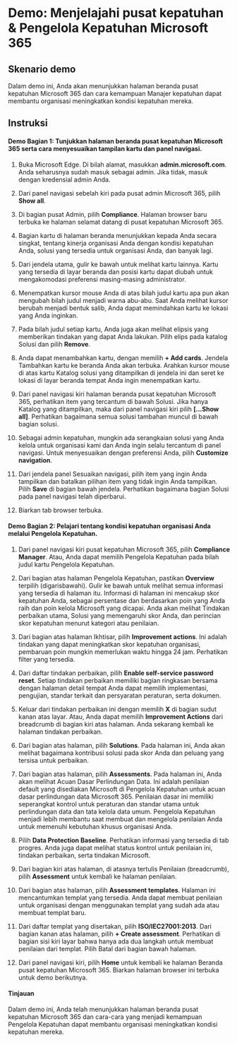 ﻿---
Demo:
    title: 'Menjelajahi pusat kepatuhan & Pengelola Kepatuhan Microsoft 365'
    module: 'Modul 4 Pelajaran 1: Menjelaskan kemampuan solusi kepatuhan Microsoft: Menjelaskan kemampuan manajemen kepatuhan di Microsoft'
---


# Demo: Menjelajahi pusat kepatuhan & Pengelola Kepatuhan Microsoft 365

## Skenario demo
Dalam demo ini, Anda akan menunjukkan halaman beranda pusat kepatuhan Microsoft 365 dan cara kemampuan Manajer kepatuhan dapat membantu organisasi meningkatkan kondisi kepatuhan mereka.

## Instruksi

#### Demo Bagian 1: Tunjukkan halaman beranda pusat kepatuhan Microsoft 365 serta cara menyesuaikan tampilan kartu dan panel navigasi.

1. Buka Microsoft Edge. Di bilah alamat, masukkan **admin.microsoft.com**. Anda seharusnya sudah masuk sebagai admin.  Jika tidak, masuk dengan kredensial admin Anda.

1. Dari panel navigasi sebelah kiri pada pusat admin Microsoft 365, pilih **Show all**.

1. Di bagian pusat Admin, pilih **Compliance**.  Halaman browser baru terbuka ke halaman selamat datang di pusat kepatuhan Microsoft 365.  

1. Bagian kartu di halaman beranda menunjukkan kepada Anda secara singkat, tentang kinerja organisasi Anda dengan kondisi kepatuhan Anda, solusi yang tersedia untuk organisasi Anda, dan banyak lagi.

1. Dari jendela utama, gulir ke bawah untuk melihat kartu lainnya. Kartu yang tersedia di layar beranda dan posisi kartu dapat diubah untuk mengakomodasi preferensi masing-masing administrator.  

1. Menempatkan kursor mouse Anda di atas bilah judul kartu apa pun akan mengubah bilah judul menjadi warna abu-abu.  Saat Anda melihat kursor berubah menjadi bentuk salib, Anda dapat memindahkan kartu ke lokasi yang Anda inginkan.

1. Pada bilah judul setiap kartu, Anda juga akan melihat elipsis yang memberikan tindakan yang dapat Anda lakukan.  Pilih elips pada katalog Solusi dan pilih **Remove**.

1. Anda dapat menambahkan kartu, dengan memilih **+ Add cards**.  Jendela Tambahkan kartu ke beranda Anda akan terbuka.  Arahkan kursor mouse di atas kartu Katalog solusi yang ditampilkan di jendela ini dan seret ke lokasi di layar beranda tempat Anda ingin menempatkan kartu.

1. Dari panel navigasi kiri halaman beranda pusat kepatuhan Microsoft 365, perhatikan item yang tercantum di bawah Solusi.  Jika hanya Katalog yang ditampilkan, maka dari panel navigasi kiri pilih **[...Show all]**.  Perhatikan bagaimana semua solusi tambahan muncul di bawah bagian solusi.  

1. Sebagai admin kepatuhan, mungkin ada serangkaian solusi yang Anda kelola untuk organisasi kami dan Anda ingin selalu tercantum di panel navigasi.  Untuk menyesuaikan dengan preferensi Anda, pilih **Customize navigation**.  

1. Dari jendela panel Sesuaikan navigasi, pilih item yang ingin Anda tampilkan dan batalkan pilihan item yang tidak ingin Anda tampilkan.  Pilih **Save** di bagian bawah jendela.  Perhatikan bagaimana bagian Solusi pada panel navigasi telah diperbarui.

1. Biarkan tab browser terbuka.

#### Demo Bagian 2: Pelajari tentang kondisi kepatuhan organisasi Anda melalui Pengelola Kepatuhan.

1. Dari panel navigasi kiri pusat kepatuhan Microsoft 365, pilih **Compliance Manager**.  Atau, Anda dapat memilih Pengelola Kepatuhan pada bilah judul kartu Pengelola Kepatuhan.

1. Dari bagian atas halaman Pengelola Kepatuhan, pastikan **Overview** terpilih (digarisbawahi). Gulir ke bawah untuk melihat semua informasi yang tersedia di halaman itu.  Informasi di halaman ini mencakup skor kepatuhan Anda, sebagai persentase dan berdasarkan poin yang Anda raih dan poin kelola Microsoft yang dicapai.   Anda akan melihat Tindakan perbaikan utama, Solusi yang memengaruhi skor Anda, dan perincian skor kepatuhan menurut kategori atau penilaian.

1. Dari bagian atas halaman Ikhtisar, pilih **Improvement actions**.  Ini adalah tindakan yang dapat meningkatkan skor kepatuhan organisasi, pembaruan poin mungkin memerlukan waktu hingga 24 jam.  Perhatikan filter yang tersedia.

1. Dari daftar tindakan perbaikan, pilih **Enable self-service password reset**.  Setiap tindakan perbaikan memiliki bagian ringkasan bersama dengan halaman detail tempat Anda dapat memilih implementasi, pengujian, standar terkait dan persyaratan peraturan, serta dokumen.

1. Keluar dari tindakan perbaikan ini dengan memilih **X** di bagian sudut kanan atas layar.  Atau, Anda dapat memilih **Improvement Actions** dari breadcrumb di bagian kiri atas halaman.  Anda sekarang kembali ke halaman tindakan perbaikan.

1. Dari bagian atas halaman, pilih **Solutions**. Pada halaman ini, Anda akan melihat bagaimana kontribusi solusi pada skor Anda dan peluang yang tersisa untuk perbaikan.

1. Dari bagian atas halaman, pilih **Assessments**. Pada halaman ini, Anda akan melihat Acuan Dasar Perlindungan Data.  Ini adalah penilaian default yang disediakan Microsoft di Pengelola Kepatuhan untuk acuan dasar perlindungan data Microsoft 365.  Penilaian dasar ini memiliki seperangkat kontrol untuk peraturan dan standar utama untuk perlindungan data dan tata kelola data umum. Pengelola Kepatuhan menjadi lebih membantu saat membuat dan mengelola penilaian Anda untuk memenuhi kebutuhan khusus organisasi Anda.

1. Pilih **Data Protection Baseline**.  Perhatikan informasi yang tersedia di tab progres.  Anda juga dapat melihat status kontrol untuk penilaian ini, tindakan perbaikan, serta tindakan Microsoft.  

1. Dari bagian kiri atas halaman, di atasnya tertulis Penilaian (breadcrumb), pilih **Assessment** untuk kembali ke halaman penilaian.  

1. Dari bagian atas halaman, pilih **Assessment templates**.  Halaman ini mencantumkan templat yang tersedia. Anda dapat membuat penilaian untuk organisasi dengan menggunakan templat yang sudah ada atau membuat templat baru.

1. Dari daftar templat yang disertakan, pilih **ISO/IEC27001:2013**. Dari bagian kanan atas halaman, pilih **+ Create assessment**.  Perhatikan di bagian sisi kiri layar bahwa hanya ada dua langkah untuk membuat penilaian dari templat.  Pilih Batal dari bagian bawah halaman.

1. Dari panel navigasi kiri, pilih **Home** untuk kembali ke halaman Beranda pusat kepatuhan Microsoft 365.  Biarkan halaman browser ini terbuka untuk demo berikutnya.

#### Tinjauan
Dalam demo ini, Anda telah menunjukkan halaman beranda pusat kepatuhan Microsoft 365 dan cara-cara yang menjadi kemampuan Pengelola Kepatuhan dapat membantu organisasi meningkatkan kondisi kepatuhan mereka.

